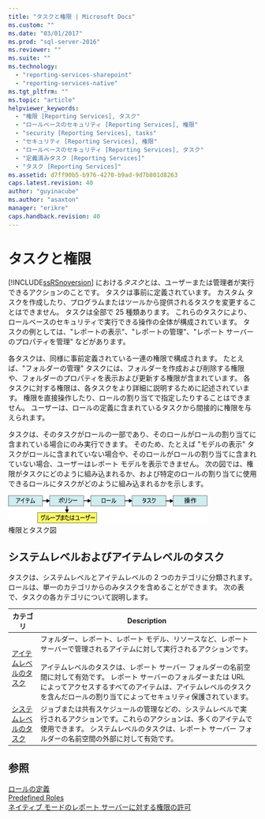 ```yaml
---
title: "タスクと権限 | Microsoft Docs"
ms.custom: ""
ms.date: "03/01/2017"
ms.prod: "sql-server-2016"
ms.reviewer: ""
ms.suite: ""
ms.technology: 
  - "reporting-services-sharepoint"
  - "reporting-services-native"
ms.tgt_pltfrm: ""
ms.topic: "article"
helpviewer_keywords: 
  - "権限 [Reporting Services], タスク"
  - "ロールベースのセキュリティ [Reporting Services], 権限"
  - "security [Reporting Services], tasks"
  - "セキュリティ [Reporting Services], 権限"
  - "ロールベースのセキュリティ [Reporting Services], タスク"
  - "定義済みタスク [Reporting Services]"
  - "タスク [Reporting Services]"
ms.assetid: d7ff90b5-b976-4270-b9ad-9d7b801d8263
caps.latest.revision: 40
author: "guyinacube"
ms.author: "asaxton"
manager: "erikre"
caps.handback.revision: 40
---
```

# タスクと権限
  [!INCLUDE[ssRSnoversion](../../includes/ssrsnoversion-md.md)] における*タスク*とは、ユーザーまたは管理者が実行できるアクションのことです。 タスクは事前に定義されています。 カスタム タスクを作成したり、プログラムまたはツールから提供されるタスクを変更することはできません。 タスクは全部で 25 種類あります。 これらのタスクにより、ロールベースのセキュリティで実行できる操作の全体が構成されています。 タスクの例としては、"レポートの表示"、"レポートの管理"、"レポート サーバーのプロパティを管理" などがあります。  
  
 各タスクは、同様に事前定義されている一連の権限で構成されます。 たとえば、"フォルダーの管理" タスクには、フォルダーを作成および削除する権限や、フォルダーのプロパティを表示および更新する権限が含まれています。 各タスクに対する権限は、各タスクをより詳細に説明するために記述されています。 権限を直接操作したり、ロールの割り当てで指定したりすることはできません。 ユーザーは、ロールの定義に含まれているタスクから間接的に権限を与えられます。  
  
 タスクは、そのタスクがロールの一部であり、そのロールがロールの割り当てに含まれている場合にのみ実行できます。 そのため、たとえば "モデルの表示" タスクがロールに含まれていない場合や、そのロールがロールの割り当てに含まれていない場合、ユーザーはレポート モデルを表示できません。 次の図では、権限がタスクにどのように組み込まれるか、および特定のロールの割り当てに使用できるロールにタスクがどのように組み込まれるかを示します。  
  
 ![権限とタスク図](../../reporting-services/security/media/report-securityobjects.gif "権限とタスク図")  
権限とタスク図  
  
## システムレベルおよびアイテムレベルのタスク  
 タスクは、システムレベルとアイテムレベルの 2 つのカテゴリに分類されます。 ロールは、単一のカテゴリからのみタスクを含めることができます。 次の表で、タスクの各カテゴリについて説明します。  
  
|カテゴリ|Description|  
|--------------|-----------------|  
|[アイテムレベルのタスク](../../reporting-services/security/item-level-tasks.md)|フォルダー、レポート、レポート モデル、リソースなど、レポート サーバーで管理されるアイテムに対して実行されるアクションです。<br /><br /> アイテムレベルのタスクは、レポート サーバー フォルダーの名前空間に対して有効です。 レポート サーバーのフォルダーまたは URL によってアクセスするすべてのアイテムは、アイテムレベルのタスクを含んだロールの割り当てによってセキュリティ保護されています。|  
|[システムレベルのタスク](../../reporting-services/security/system-level-tasks.md)|ジョブまたは共有スケジュールの管理などの、システムレベルで実行されるアクションです。これらのアクションは、多くのアイテムで使用できます。 システムレベルのタスクは、レポート サーバー フォルダーの名前空間の外部に対して有効です。|  
  
## 参照  
 [ロールの定義](../../reporting-services/security/role-definitions.md)   
 [Predefined Roles](../../reporting-services/security/predefined-roles.md)   
 [ネイティブ モードのレポート サーバーに対する権限の許可](../../reporting-services/security/granting-permissions-on-a-native-mode-report-server.md)  
  
  
